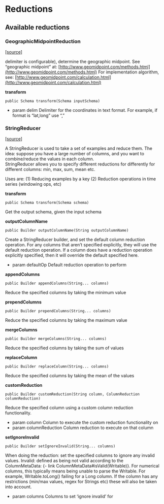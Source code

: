 # Reductions

## Available reductions

### GeographicMidpointReduction

[\[source\]](https://github.com/eclipse/deeplearning4j/tree/master/datavec/datavec-api/src/main/java/org/datavec/api/transform/reduce/impl/GeographicMidpointReduction.java)

delimiter is configurable\), determine the geographic midpoint. See “geographic midpoint” at: [http://www.geomidpoint.com/methods.html](http://www.geomidpoint.com/methods.html) For implementation algorithm, see: [http://www.geomidpoint.com/calculation.html](http://www.geomidpoint.com/calculation.html)

**transform**

```text
public Schema transform(Schema inputSchema)
```

* param delim Delimiter for the coordinates in text format. For example, if format is “lat,long” use “,”

### StringReducer

[\[source\]](https://github.com/eclipse/deeplearning4j/tree/master/datavec/datavec-api/src/main/java/org/datavec/api/transform/stringreduce/StringReducer.java)

A StringReducer is used to take a set of examples and reduce them. The idea: suppose you have a large number of columns, and you want to combine/reduce the values in each column.  
StringReducer allows you to specify different reductions for differently for different columns: min, max, sum, mean etc.

Uses are: \(1\) Reducing examples by a key \(2\) Reduction operations in time series \(windowing ops, etc\)

**transform**

```text
public Schema transform(Schema schema)
```

Get the output schema, given the input schema

**outputColumnName**

```text
public Builder outputColumnName(String outputColumnName)
```

Create a StringReducer builder, and set the default column reduction operation. For any columns that aren’t specified explicitly, they will use the default reduction operation. If a column does have a reduction operation explicitly specified, then it will override the default specified here.

* param defaultOp Default reduction operation to perform

**appendColumns**

```text
public Builder appendColumns(String... columns)
```

Reduce the specified columns by taking the minimum value

**prependColumns**

```text
public Builder prependColumns(String... columns)
```

Reduce the specified columns by taking the maximum value

**mergeColumns**

```text
public Builder mergeColumns(String... columns)
```

Reduce the specified columns by taking the sum of values

**replaceColumn**

```text
public Builder replaceColumn(String... columns)
```

Reduce the specified columns by taking the mean of the values

**customReduction**

```text
public Builder customReduction(String column, ColumnReduction columnReduction)
```

Reduce the specified column using a custom column reduction functionality.

* param column Column to execute the custom reduction functionality on
* param columnReduction Column reduction to execute on that column

**setIgnoreInvalid**

```text
public Builder setIgnoreInvalid(String... columns)
```

When doing the reduction: set the specified columns to ignore any invalid values. Invalid: defined as being not valid according to the ColumnMetaData: {- link ColumnMetaData\#isValid\(Writable\)}. For numerical columns, this typically means being unable to parse the Writable. For example, Writable.toLong\(\) failing for a Long column. If the column has any restrictions \(min/max values, regex for Strings etc\) these will also be taken into account.

* param columns Columns to set ‘ignore invalid’ for

